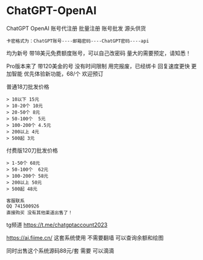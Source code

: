 # ChatGPT-OpenAI
ChatGPT OpenAI 账号代注册 批量注册 账号批发 源头供货
```
卡密格式为：ChatGPT账号----邮箱密码----ChatGPT密码----api 
```
均为新号 带18美元免费额度账号，可以自己改密码
量大的需要预定，请知悉！

Pro版本来了 带120美金的号 没有时间限制 用完报废，已经绑卡 回复速度更快 更加智能 优先体验新功能，68/个
欢迎预订

普通18刀批发价格
```
> 10以下 15元
> 10-20个 10元
> 20-50个 8元
> 50-100个  5元
> 100-200个 4.5元
> 200以上 4元
> 500起 3元
```
付费版120刀批发价格
```
> 1-50个 68元
> 50-100个  62元
> 100-200个 58元
> 200以上 50元
> 500起 48元
```
```
客服联系
QQ 741500926
直接购买 没有其他渠道出售了！
```

tg频道 https://t.me/chatgptaccount2023

https://ai.fiime.cn/
这套系统使用 不需要翻墙 可以查询余额和绘图

同时出售这个系统源码88元/套
需要 可以滴滴


